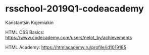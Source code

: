 # rsschool-2019Q1-codeacademy
Kanstantsin Kojemiakin

HTML CSS Basics: https://www.codecademy.com/users/nelot_by/achievements

HTML Academy: https://htmlacademy.ru/profile/id1019185
